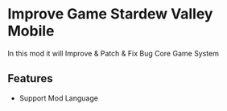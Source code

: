 
# Improve Game Stardew Valley Mobile

In this mod it will Improve & Patch & Fix Bug Core Game System
## Features

- Support Mod Language
